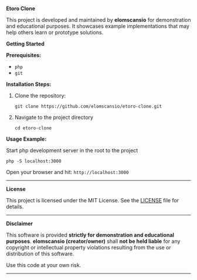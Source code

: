 **Etoro Clone**

This project is developed and maintained by **elomscansio** for demonstration and educational purposes. It showcases example implementations that may help others learn or prototype solutions.

**Getting Started**

**Prerequisites:**
- `php`
- `git`

**Installation Steps:**

1. Clone the repository:
   
   `git clone https://github.com/elomscansio/etoro-clone.git`
3. Navigate to the project directory
   
   `cd etoro-clone`

**Usage Example:**

Start php development server in the root to the project

`php -S localhost:3000`

Open your browser and hit: `http://localhost:3000`

---

**License**

This project is licensed under the MIT License. See the [LICENSE](LICENSE) file for details.

---

**Disclaimer**

This software is provided **strictly for demonstration and educational purposes**.
**elomscansio (creator/owner)** shall **not be held liable** for any copyright
or intellectual property violations resulting from the use or distribution of this software.

Use this code at your own risk.

---
